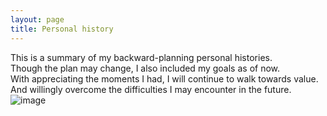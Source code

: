```yaml
---
layout: page
title: Personal history
---
```


This is a summary of my backward-planning personal histories.<br/>
Though the plan may change, I also included my goals as of now.<br/>
With appreciating the moments I had, I will continue to walk towards value.<br/>
And willingly overcome the difficulties I may encounter in the future. 
![image](https://user-images.githubusercontent.com/88423201/128593001-35c926f8-54b8-4037-89c8-a9154b896c61.png)
